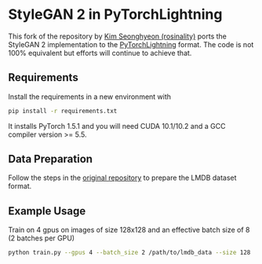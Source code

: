 # StyleGAN 2 in PyTorchLightning

This fork of the repository by [Kim Seonghyeon (rosinality)](https://github.com/rosinality/stylegan2-pytorch) ports the StyleGAN 2 implementation to the [PyTorchLightning](https://github.com/PyTorchLightning/pytorch-lightning) format. The code is not 100% equivalent but efforts will continue to achieve that.


## Requirements

Install the requirements in a new environment with

```bash
pip install -r requirements.txt
```

It installs PyTorch 1.5.1 and you will need CUDA 10.1/10.2 and a GCC compiler version >= 5.5.

## Data Preparation

Follow the steps in the [original repository](https://github.com/rosinality/stylegan2-pytorch) to prepare the LMDB dataset format. 

## Example Usage

Train on 4 gpus on images of size 128x128 and an effective batch size of 8 (2 batches per GPU)
```bash
python train.py --gpus 4 --batch_size 2 /path/to/lmdb_data --size 128
```
